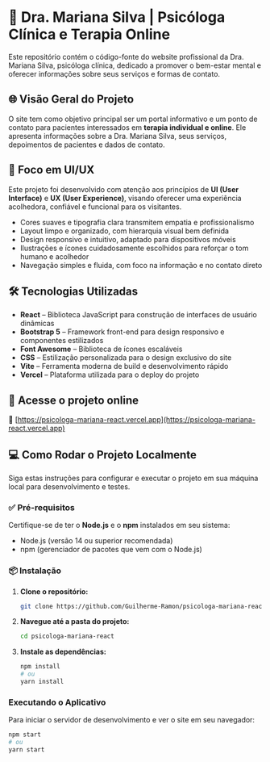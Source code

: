# 🧠 Dra. Mariana Silva | Psicóloga Clínica e Terapia Online

Este repositório contém o código-fonte do website profissional da Dra. Mariana Silva, psicóloga clínica, dedicado a promover o bem-estar mental e oferecer informações sobre seus serviços e formas de contato.

## 🌐 Visão Geral do Projeto

O site tem como objetivo principal ser um portal informativo e um ponto de contato para pacientes interessados em **terapia individual e online**. Ele apresenta informações sobre a Dra. Mariana Silva, seus serviços, depoimentos de pacientes e dados de contato.

## 🎨 Foco em UI/UX

Este projeto foi desenvolvido com atenção aos princípios de **UI (User Interface)** e **UX (User Experience)**, visando oferecer uma experiência acolhedora, confiável e funcional para os visitantes.

- Cores suaves e tipografia clara transmitem empatia e profissionalismo  
- Layout limpo e organizado, com hierarquia visual bem definida  
- Design responsivo e intuitivo, adaptado para dispositivos móveis  
- Ilustrações e ícones cuidadosamente escolhidos para reforçar o tom humano e acolhedor  
- Navegação simples e fluida, com foco na informação e no contato direto

## 🛠️ Tecnologias Utilizadas

- **React** – Biblioteca JavaScript para construção de interfaces de usuário dinâmicas  
- **Bootstrap 5** – Framework front-end para design responsivo e componentes estilizados  
- **Font Awesome** – Biblioteca de ícones escaláveis  
- **CSS** – Estilização personalizada para o design exclusivo do site  
- **Vite** – Ferramenta moderna de build e desenvolvimento rápido  
- **Vercel** – Plataforma utilizada para o deploy do projeto

## 🚀 Acesse o projeto online

🔗 [https://psicologa-mariana-react.vercel.app](https://psicologa-mariana-react.vercel.app)

## 💻 Como Rodar o Projeto Localmente

Siga estas instruções para configurar e executar o projeto em sua máquina local para desenvolvimento e testes.

### ✅ Pré-requisitos

Certifique-se de ter o **Node.js** e o **npm** instalados em seu sistema:

- Node.js (versão 14 ou superior recomendada)  
- npm (gerenciador de pacotes que vem com o Node.js)

### 📦 Instalação

1. **Clone o repositório:**
   ```bash
   git clone https://github.com/Guilherme-Ramon/psicologa-mariana-react.git

2.  **Navegue até a pasta do projeto:**
    ```bash
    cd psicologa-mariana-react
    ```

3.  **Instale as dependências:**
    ```bash
    npm install
    # ou
    yarn install
    ```

### Executando o Aplicativo

Para iniciar o servidor de desenvolvimento e ver o site em seu navegador:

```bash
npm start
# ou
yarn start

